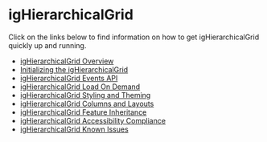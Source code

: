 ﻿<!--
|metadata|
{
    "fileName": "ighierarchicalgrid-ighierarchicalgrid",
    "controlName": "igHierarchicalGrid",
    "tags": []
}
|metadata|
-->

# igHierarchicalGrid



Click on the links below to find information on how to get igHierarchicalGrid quickly up and running.

-   [igHierarchicalGrid Overview](igHierarchicalGrid-Overview.html)
-   [Initializing the igHierarchicalGrid](igHierarchicalGrid-Initializing.html)
-   [igHierarchicalGrid Events API](igHierarchicalGrid-Events-API.html)
-   [igHierarchicalGrid Load On Demand](igHierarchicalGrid-Load-on-Demand.html)
-   [igHierarchicalGrid Styling and Theming](igHierarchicalGrid-Styling-and-Theming.html)
-   [igHierarchicalGrid Columns and Layouts](igHierarchicalGrid-Columns-and-Layouts.html)
-   [igHierarchicalGrid Feature Inheritance](igHierarchicalGrid-Feature-Inheritance.html)
-   [igHierarchicalGrid Accessibility Compliance](igHierarchicalGrid-Accessibility-Compliance.html)
-   [igHierarchicalGrid Known Issues](igHierarchicalGrid-Known-Issues.html)

 

 


